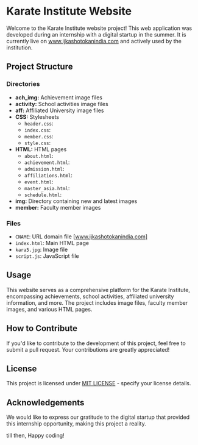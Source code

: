 # Karate Institute Website

Welcome to the Karate Institute website project! This web application was developed during an internship with a digital startup in the summer. It is currently live on  www.ijkashotokanindia.com and actively used by the institution.

## Project Structure

### Directories

- **ach_img:** Achievement image files
- **activity:** School activities image files
- **aff:** Affiliated University image files
- **CSS:** Stylesheets
  - `header.css`: 
  - `index.css`:
  - `member.css`: 
  - `style.css`: 
- **HTML:** HTML pages
  - `about.html`: 
  - `achievement.html`: 
  - `admission.html`: 
  - `affiliations.html`:
  - `event.html`: 
  - `master_asia.html`: 
  - `schedule.html`:
- **img:** Directory containing new and latest images
- **member:** Faculty member images

### Files

- `CNAME`: URL domain file [www.ijkashotokanindia.com]
- `index.html`: Main HTML page
- `kara5.jpg`: Image file
- `script.js`: JavaScript file

## Usage

This website serves as a comprehensive platform for the Karate Institute, encompassing achievements, school activities, affiliated university information, and more. The project includes image files, faculty member images, and various HTML pages.

## How to Contribute

If you'd like to contribute to the development of this project, feel free to submit a pull request. Your contributions are greatly appreciated!

## License

This project is licensed under [MIT LICENSE](LICENSE.md) - specify your license details.

## Acknowledgements

We would like to express our gratitude to the digital startup that provided this internship opportunity, making this project a reality.

till then, Happy coding!
